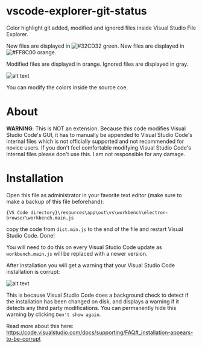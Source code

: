 # vscode-explorer-git-status
Color highlight git added, modified and ignored files inside Visual Studio File Explorer.

New files are displayed in ![#32CD32](https://placehold.it/15/32CD32/000000?text=+) green.
New files are displayed in ![#FF8C00](https://placehold.it/15/FF8C00/000000?text=+) orange.

Modified files are displayed in orange.
Ignored files are displayed in gray.

![alt text](https://karabaja4.blob.core.windows.net/public/gitstatus2.png)

You can modify the colors inside the source coe.

# About

**WARNING**: This is NOT an extension. Because this code modifies Visual Studio Code's GUI, it has to manually be appended to Visual Studio Code's internal files which is not officially supported and not recommended for novice users. If you don't feel comfortable modifying Visual Studio Code's internal files please don't use this. I am not responsible for any damage.

# Installation

Open this file as administrator in your favorite text editor (make sure to make a backup of this file beforehand):

`{VS Code directory}\resources\app\out\vs\workbench\electron-browser\workbench.main.js`

copy the code from `dist.min.js` to the end of the file and restart Visual Studio Code. Done!

You will need to do this on every Visual Studio Code update as `workbench.main.js` will be replaced with a newer version.

After installation you will get a warning that your Visual Studio Code installation is corrupt:

![alt text](https://karabaja4.blob.core.windows.net/public/reinstall.jpg)

This is because Visual Studio Code does a background check to detect if the installation has been changed on disk, and displays a warning if it detects any third party modifications. You can permanently hide this warning by clicking `Don't show again`.

Read more about this here: https://code.visualstudio.com/docs/supporting/FAQ#_installation-appears-to-be-corrupt
